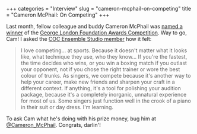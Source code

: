 +++
categories = "Interview"
slug = "cameron-mcphail-on-competing"
title = "Cameron McPhail: On Competing"
+++

Last month, fellow colleague and buddy Cameron McPhail was [named a winner](http://artsbeat.blogs.nytimes.com/2014/02/24/george-london-vocal-contest-recognizes-american-and-canadian-singers/?_php=true&_type=blogs&smid=tw-nytimesmusic&seid=auto&_r=0) of the [George London Foundation Awards Competition](http://georgelondon.org/?page_id=57). Way to go, Cam! I asked the [COC Ensemble Studio member](http://www.coc.ca/aboutthecoc/companymembers/EnsembleStudio.aspx) how it felt:

> I love competing... at sports. Because it doesn't matter what it looks like, what technique they use, who they know... If you're the fastest, the time decides who wins, or you win a boxing match if you outlast your opponent, not if you chose the right trainer or wore the best colour of trunks. As singers, we compete because it's another way to help your career, make new friends and sharpen your craft in a different context. If anything, it's a tool for polishing your audition package, because it's a completely inorganic, unnatural experience for most of us. Some singers just function well in the crook of a piano in their suit or day dress. I'm learning.

To ask Cam what he's doing with his prize money, bug him at [@Cameron_McPhail](https://twitter.com/Cameron_McPhail). Congrats, darlin'!
